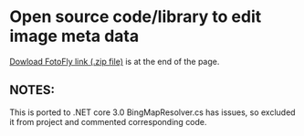 ﻿# Open source code/library to edit image meta data

[Dowload FotoFly link (.zip file)](http://www.java2s.com/Open-Source/CSharp_Free_Code/Windows_Presentation_Foundation_Library/Download_Fotofly_Photo_Metadata_Library.htm) is at the end of the page.

## NOTES:

This is ported to .NET core 3.0
BingMapResolver.cs has issues, so excluded it from project and commented corresponding code.
